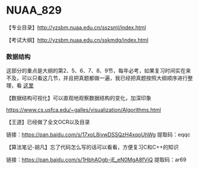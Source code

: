 # NUAA_829
【专业目录】http://yzsbm.nuaa.edu.cn/sszsml/index.html

【考试大纲】http://yzsbm.nuaa.edu.cn/sskmdg/index.html

### 数据结构

这部分的重点是大纲的第2、5、6、7、8、9节，每年必考，如果复习时间实在来不及，可以只看这几节，并且把真题都做一遍，我已经把真题按照大纲顺序进行整理，看 [这里](真题答案/数据结构/南航829数据结构.tm)

【数据结构可视化】可以直观地观察数据结构的变化，加深印象

https://www.cs.usfca.edu/~galles/visualization/Algorithms.html

【王道】已经做了全文OCR以及目录

链接：https://pan.baidu.com/s/17xoL8ivwDSSQzH4xqoUhWg 
提取码：eqqc

【算法笔记-胡凡】忘了代码怎么写的话可以看看，方便复习C和C++的知识

链接：https://pan.baidu.com/s/1HbhAOgb-jE_eN0MgA8fViQ 
提取码：ar69

